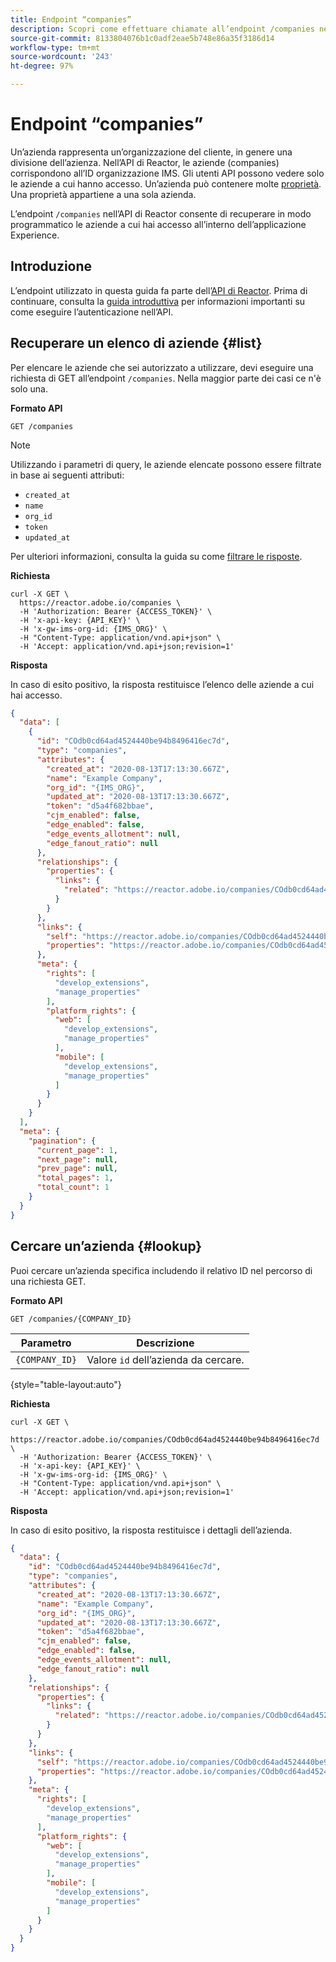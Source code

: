 ```yaml
---
title: Endpoint “companies”
description: Scopri come effettuare chiamate all’endpoint /companies nell’API di Reactor.
source-git-commit: 8133804076b1c0adf2eae5b748e86a35f3186d14
workflow-type: tm+mt
source-wordcount: '243'
ht-degree: 97%

---
```


# Endpoint “companies”

Un’azienda rappresenta un’organizzazione del cliente, in genere una divisione dell’azienza. Nell’API di Reactor, le aziende (companies) corrispondono all’ID organizzazione IMS. Gli utenti API possono vedere solo le aziende a cui hanno accesso. Un’azienda può contenere molte [proprietà](./properties.md). Una proprietà appartiene a una sola azienda.

L’endpoint `/companies` nell’API di Reactor consente di recuperare in modo programmatico le aziende a cui hai accesso all’interno dell’applicazione Experience.

## Introduzione

L’endpoint utilizzato in questa guida fa parte dell’[API di Reactor](https://www.adobe.io/experience-platform-apis/references/reactor/). Prima di continuare, consulta la [guida introduttiva](../getting-started.md) per informazioni importanti su come eseguire l’autenticazione nell’API.

## Recuperare un elenco di aziende {#list}

Per elencare le aziende che sei autorizzato a utilizzare, devi eseguire una richiesta di GET all’endpoint `/companies`. Nella maggior parte dei casi ce n&#39;è solo una.

**Formato API**

```http
GET /companies
```

>[!NOTE]
>
>Utilizzando i parametri di query, le aziende elencate possono essere filtrate in base ai seguenti attributi:<ul><li>`created_at`</li><li>`name`</li><li>`org_id`</li><li>`token`</li><li>`updated_at`</li></ul>Per ulteriori informazioni, consulta la guida su come [filtrare le risposte](../guides/filtering.md).

**Richiesta**

```shell
curl -X GET \
  https://reactor.adobe.io/companies \
  -H 'Authorization: Bearer {ACCESS_TOKEN}' \
  -H 'x-api-key: {API_KEY}' \
  -H 'x-gw-ims-org-id: {IMS_ORG}' \
  -H "Content-Type: application/vnd.api+json" \
  -H 'Accept: application/vnd.api+json;revision=1'
```

**Risposta**

In caso di esito positivo, la risposta restituisce l’elenco delle aziende a cui hai accesso.

```json
{
  "data": [
    {
      "id": "COdb0cd64ad4524440be94b8496416ec7d",
      "type": "companies",
      "attributes": {
        "created_at": "2020-08-13T17:13:30.667Z",
        "name": "Example Company",
        "org_id": "{IMS_ORG}",
        "updated_at": "2020-08-13T17:13:30.667Z",
        "token": "d5a4f682bbae",
        "cjm_enabled": false,
        "edge_enabled": false,
        "edge_events_allotment": null,
        "edge_fanout_ratio": null
      },
      "relationships": {
        "properties": {
          "links": {
            "related": "https://reactor.adobe.io/companies/COdb0cd64ad4524440be94b8496416ec7d/properties"
          }
        }
      },
      "links": {
        "self": "https://reactor.adobe.io/companies/COdb0cd64ad4524440be94b8496416ec7d",
        "properties": "https://reactor.adobe.io/companies/COdb0cd64ad4524440be94b8496416ec7d/properties"
      },
      "meta": {
        "rights": [
          "develop_extensions",
          "manage_properties"
        ],
        "platform_rights": {
          "web": [
            "develop_extensions",
            "manage_properties"
          ],
          "mobile": [
            "develop_extensions",
            "manage_properties"
          ]
        }
      }
    }
  ],
  "meta": {
    "pagination": {
      "current_page": 1,
      "next_page": null,
      "prev_page": null,
      "total_pages": 1,
      "total_count": 1
    }
  }
}
```

## Cercare un’azienda {#lookup}

Puoi cercare un’azienda specifica includendo il relativo ID nel percorso di una richiesta GET.

**Formato API**

```http
GET /companies/{COMPANY_ID}
```

| Parametro | Descrizione |
| --- | --- |
| `{COMPANY_ID}` | Valore `id` dell’azienda da cercare. |

{style=&quot;table-layout:auto&quot;}

**Richiesta**

```shell
curl -X GET \
  https://reactor.adobe.io/companies/COdb0cd64ad4524440be94b8496416ec7d \
  -H 'Authorization: Bearer {ACCESS_TOKEN}' \
  -H 'x-api-key: {API_KEY}' \
  -H 'x-gw-ims-org-id: {IMS_ORG}' \
  -H "Content-Type: application/vnd.api+json" \
  -H 'Accept: application/vnd.api+json;revision=1'
```

**Risposta**

In caso di esito positivo, la risposta restituisce i dettagli dell’azienda.

```json
{
  "data": {
    "id": "COdb0cd64ad4524440be94b8496416ec7d",
    "type": "companies",
    "attributes": {
      "created_at": "2020-08-13T17:13:30.667Z",
      "name": "Example Company",
      "org_id": "{IMS_ORG}",
      "updated_at": "2020-08-13T17:13:30.667Z",
      "token": "d5a4f682bbae",
      "cjm_enabled": false,
      "edge_enabled": false,
      "edge_events_allotment": null,
      "edge_fanout_ratio": null
    },
    "relationships": {
      "properties": {
        "links": {
          "related": "https://reactor.adobe.io/companies/COdb0cd64ad4524440be94b8496416ec7d/properties"
        }
      }
    },
    "links": {
      "self": "https://reactor.adobe.io/companies/COdb0cd64ad4524440be94b8496416ec7d",
      "properties": "https://reactor.adobe.io/companies/COdb0cd64ad4524440be94b8496416ec7d/properties"
    },
    "meta": {
      "rights": [
        "develop_extensions",
        "manage_properties"
      ],
      "platform_rights": {
        "web": [
          "develop_extensions",
          "manage_properties"
        ],
        "mobile": [
          "develop_extensions",
          "manage_properties"
        ]
      }
    }
  }
}
```
